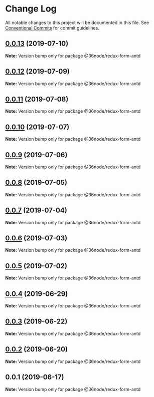 # Change Log

All notable changes to this project will be documented in this file.
See [Conventional Commits](https://conventionalcommits.org) for commit guidelines.

## [0.0.13](https://github.com/36node/sketch/compare/@36node/redux-form-antd@0.0.12...@36node/redux-form-antd@0.0.13) (2019-07-10)

**Note:** Version bump only for package @36node/redux-form-antd





## [0.0.12](https://github.com/36node/sketch/compare/@36node/redux-form-antd@0.0.11...@36node/redux-form-antd@0.0.12) (2019-07-09)

**Note:** Version bump only for package @36node/redux-form-antd





## [0.0.11](https://github.com/36node/sketch/compare/@36node/redux-form-antd@0.0.10...@36node/redux-form-antd@0.0.11) (2019-07-08)

**Note:** Version bump only for package @36node/redux-form-antd





## [0.0.10](https://github.com/36node/sketch/compare/@36node/redux-form-antd@0.0.9...@36node/redux-form-antd@0.0.10) (2019-07-07)

**Note:** Version bump only for package @36node/redux-form-antd





## [0.0.9](https://github.com/36node/sketch/compare/@36node/redux-form-antd@0.0.8...@36node/redux-form-antd@0.0.9) (2019-07-06)

**Note:** Version bump only for package @36node/redux-form-antd





## [0.0.8](https://github.com/36node/sketch/compare/@36node/redux-form-antd@0.0.7...@36node/redux-form-antd@0.0.8) (2019-07-05)

**Note:** Version bump only for package @36node/redux-form-antd





## [0.0.7](https://github.com/36node/sketch/compare/@36node/redux-form-antd@0.0.6...@36node/redux-form-antd@0.0.7) (2019-07-04)

**Note:** Version bump only for package @36node/redux-form-antd





## [0.0.6](https://github.com/36node/sketch/compare/@36node/redux-form-antd@0.0.5...@36node/redux-form-antd@0.0.6) (2019-07-03)

**Note:** Version bump only for package @36node/redux-form-antd





## [0.0.5](https://github.com/36node/sketch/compare/@36node/redux-form-antd@0.0.4...@36node/redux-form-antd@0.0.5) (2019-07-02)

**Note:** Version bump only for package @36node/redux-form-antd





## [0.0.4](https://github.com/36node/sketch/compare/@36node/redux-form-antd@0.0.3...@36node/redux-form-antd@0.0.4) (2019-06-29)

**Note:** Version bump only for package @36node/redux-form-antd





## [0.0.3](https://github.com/36node/sketch/compare/@36node/redux-form-antd@0.0.2...@36node/redux-form-antd@0.0.3) (2019-06-22)

**Note:** Version bump only for package @36node/redux-form-antd





## [0.0.2](https://github.com/36node/sketch/compare/@36node/redux-form-antd@0.0.1...@36node/redux-form-antd@0.0.2) (2019-06-20)

**Note:** Version bump only for package @36node/redux-form-antd





## 0.0.1 (2019-06-17)

**Note:** Version bump only for package @36node/redux-form-antd
